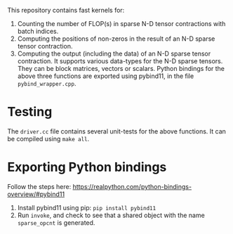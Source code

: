 This repository contains fast kernels for:
1. Counting the number of FLOP(s) in sparse N-D tensor contractions with batch indices.
2. Computing the positions of non-zeros in the result of an N-D sparse tensor contraction.
3. Computing the output (including the data) of an N-D sparse tensor contraction.
It supports various data-types for the N-D sparse tensors. They can be block matrices, vectors or scalars.
Python bindings for the above three functions are exported using pybind11, in the file `pybind_wrapper.cpp`.

# Testing
The `driver.cc` file contains several unit-tests for the above functions.
It can be compiled using `make all`.

# Exporting Python bindings
Follow the steps here: https://realpython.com/python-bindings-overview/#pybind11
1. Install pybind11 using pip: `pip install pybind11`
2. Run `invoke`, and check to see that a shared object with the name `sparse_opcnt` is generated.

